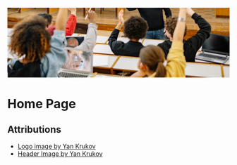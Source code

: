 ![](../images/header.jpg)

# Home Page


## Attributions

- [Logo image by Yan Krukov](https://www.pexels.com/photo/a-students-studying-together-8199148/)
- [Header Image by Yan Krukov](https://www.pexels.com/photo/a-class-having-a-recitation-8199166/)